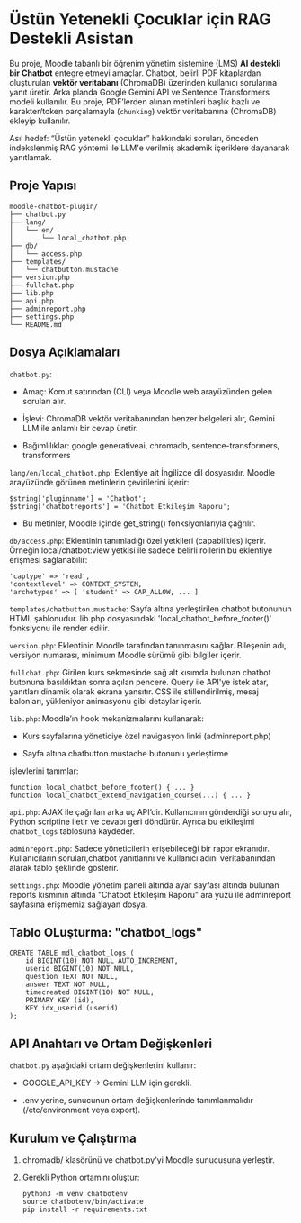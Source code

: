 # Üstün Yetenekli Çocuklar için RAG Destekli Asistan

Bu proje, Moodle tabanlı bir öğrenim yönetim sistemine (LMS) **AI destekli bir Chatbot** entegre etmeyi amaçlar. Chatbot, belirli PDF kitaplardan oluşturulan **vektör veritabanı** (ChromaDB) üzerinden kullanıcı sorularına yanıt üretir. Arka planda Google Gemini API ve Sentence Transformers modeli kullanılır. Bu proje, PDF’lerden alınan metinleri başlık bazlı ve karakter/token parçalamayla (`chunking`) vektör veritabanına (ChromaDB) ekleyip kullanılır. 

Asıl hedef: “Üstün yetenekli çocuklar” hakkındaki soruları, önceden indekslenmiş RAG yöntemi ile LLM'e verilmiş akademik içeriklere dayanarak yanıtlamak.

## Proje Yapısı
```
moodle-chatbot-plugin/
├── chatbot.py
├── lang/
│   └── en/
│       └── local_chatbot.php
├── db/
│   └── access.php
├── templates/
│   └── chatbutton.mustache
├── version.php
├── fullchat.php
├── lib.php
├── api.php
├── adminreport.php
├── settings.php
└── README.md
```
## Dosya Açıklamaları

`chatbot.py`: 

- Amaç: Komut satırından (CLI) veya Moodle web arayüzünden gelen soruları alır.

- İşlevi: ChromaDB vektör veritabanından benzer belgeleri alır, Gemini LLM ile anlamlı bir cevap üretir.

- Bağımlılıklar: google.generativeai, chromadb, sentence-transformers, transformers

`lang/en/local_chatbot.php`: Eklentiye ait İngilizce dil dosyasıdır. Moodle arayüzünde görünen metinlerin çevirilerini içerir:
  ```
  $string['pluginname'] = 'Chatbot';
  $string['chatbotreports'] = 'Chatbot Etkileşim Raporu';
  ```
- Bu metinler, Moodle içinde get_string() fonksiyonlarıyla çağrılır.

`db/access.php`:  Eklentinin tanımladığı özel yetkileri (capabilities) içerir. Örneğin local/chatbot:view yetkisi ile sadece belirli rollerin bu eklentiye erişmesi sağlanabilir:
  ```
  'captype' => 'read',
  'contextlevel' => CONTEXT_SYSTEM,
  'archetypes' => [ 'student' => CAP_ALLOW, ... ]
  ```

`templates/chatbutton.mustache`: Sayfa altına yerleştirilen chatbot butonunun HTML şablonudur. lib.php dosyasındaki 'local_chatbot_before_footer()' fonksiyonu ile render edilir.

`version.php`: Eklentinin Moodle tarafından tanınmasını sağlar. Bileşenin adı, versiyon numarası, minimum Moodle sürümü gibi bilgiler içerir. 

`fullchat.php`: Girilen kurs sekmesinde sağ alt kısımda bulunan chatbot butonuna basıldıktan sonra açılan pencere. Query ile API'ye istek atar, yanıtları dinamik olarak ekrana yansıtır. CSS ile stillendirilmiş, mesaj balonları, yükleniyor animasyonu gibi detaylar içerir.

`lib.php`: 
Moodle’ın hook mekanizmalarını kullanarak:

- Kurs sayfalarına yöneticiye özel navigasyon linki (adminreport.php)

- Sayfa altına chatbutton.mustache butonunu yerleştirme

işlevlerini tanımlar:
  ```
  function local_chatbot_before_footer() { ... }
  function local_chatbot_extend_navigation_course(...) { ... }
  ```

`api.php`: AJAX ile çağrılan arka uç API’dir. Kullanıcının gönderdiği soruyu alır, Python scriptine iletir ve cevabı geri döndürür. Ayrıca bu etkileşimi `chatbot_logs` tablosuna kaydeder. 

`adminreport.php`: Sadece yöneticilerin erişebileceği bir rapor ekranıdır. Kullanıcıların soruları,chatbot yanıtlarını ve kullanıcı adını veritabanından alarak tablo şeklinde gösterir. 

`settings.php`: Moodle yönetim paneli altında ayar sayfası altında bulunan reports kısmının altında "Chatbot Etkileşim Raporu" ara yüzü ile adminreport sayfasına erişmemiz sağlayan dosya. 

## Tablo OLuşturma: "chatbot_logs"
```
CREATE TABLE mdl_chatbot_logs (
    id BIGINT(10) NOT NULL AUTO_INCREMENT,
    userid BIGINT(10) NOT NULL,
    question TEXT NOT NULL,
    answer TEXT NOT NULL,
    timecreated BIGINT(10) NOT NULL,
    PRIMARY KEY (id),
    KEY idx_userid (userid)
);

```

## API Anahtarı ve Ortam Değişkenleri
`chatbot.py` aşağıdaki ortam değişkenlerini kullanır:

- GOOGLE_API_KEY → Gemini LLM için gerekli.

- .env yerine, sunucunun ortam değişkenlerinde tanımlanmalıdır (/etc/environment veya export).

## Kurulum ve Çalıştırma
1. chromadb/ klasörünü ve chatbot.py'yi Moodle sunucusuna yerleştir.

2. Gerekli Python ortamını oluştur:
      ```
      python3 -m venv chatbotenv
      source chatbotenv/bin/activate
      pip install -r requirements.txt
      ```

